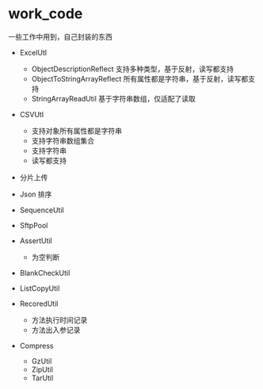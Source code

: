 # work_code



一些工作中用到，自己封装的东西



* ExcelUtl
    * ObjectDescriptionReflect
        支持多种类型，基于反射，读写都支持
    * ObjectToStringArrayReflect
        所有属性都是字符串，基于反射，读写都支持
    * StringArrayReadUtil
        基于字符串数组，仅适配了读取

* CSVUtl
    * 支持对象所有属性都是字符串
    * 支持字符串数组集合
    * 支持字符串
    * 读写都支持
* 分片上传
* Json 排序
* SequenceUtil
* SftpPool
* AssertUtil
    * 为空判断

* BlankCheckUtil
* ListCopyUtil
* RecoredUtil
    * 方法执行时间记录
    * 方法出入参记录
* Compress
    * GzUtil
    * ZipUtil
    * TarUtil
